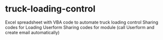 # truck-loading-control
Excel spreadsheet with VBA code to automate truck loading control
Sharing codes for Loading Userform
Sharing codes for module (call Userform and create email automatically)
